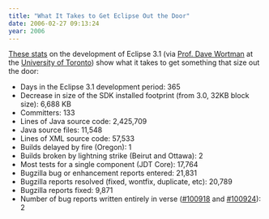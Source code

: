 ```yaml
---
title: "What It Takes to Get Eclipse Out the Door"
date: 2006-02-27 09:13:24
year: 2006
---
```

<a href="http://www.eclipse.org/eclipse/development/eclipse_3_1_stats.html">These stats</a> on the development of Eclipse 3.1 (via <a href="http://www.cs.toronto.edu/~dw/">Prof. Dave Wortman</a> at the <a href="http://www.cs.utoronto.ca">University of Toronto</a>) show what it takes to get something that size out the door:
<ul>
  <li>Days in the Eclipse 3.1 development period: 365</li>
  <li>Decrease in size of the SDK installed footprint (from 3.0, 32KB block size): 6,688 KB</li>
  <li>Committers: 133</li>
  <li>Lines of Java source code: 2,425,709</li>
  <li>Java source files: 11,548</li>
  <li>Lines of XML source code: 57,533</li>
  <li>Builds delayed by fire (Oregon): 1</li>
  <li>Builds broken by lightning strike (Beirut and Ottawa): 2</li>
  <li>Most tests for a single component (JDT Core): 17,764</li>
  <li>Bugzilla bug or enhancement reports entered: 21,831</li>
  <li>Bugzilla reports resolved (fixed, wontfix, duplicate, etc): 20,789</li>
  <li>Bugzilla reports fixed: 9,871</li>
  <li>Number of bug reports written entirely in verse (<a href="https://bugs.eclipse.org/bugs/show_bug.cgi?id=100918">#100918</a> and <a href="https://bugs.eclipse.org/bugs/show_bug.cgi?id=100924">#100924</a>): 2</li>
</ul>
